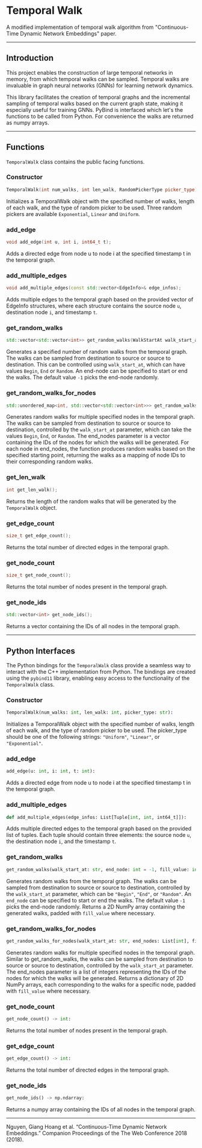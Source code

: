 # Temporal Walk

A modified implementation of temporal walk algorithm from "Continuous-Time Dynamic Network Embeddings" paper.

---

## Introduction

This project enables the construction of large temporal networks in memory, from which temporal walks can be sampled. Temporal walks are invaluable in graph neural networks (GNNs) for learning network dynamics.

This library facilitates the creation of temporal graphs and the incremental sampling of temporal walks based on the current graph state, making it especially useful for training GNNs. PyBind is interfaced which let's the functions to be called from Python. For convenience the walks are returned as numpy arrays.

---

## Functions

`TemporalWalk` class contains the public facing functions.

### Constructor

```cpp
TemporalWalk(int num_walks, int len_walk, RandomPickerType picker_type);
```

Initializes a TemporalWalk object with the specified number of walks, length of each walk, and the type of random picker to be used. Three random pickers are available `Exponential`, `Linear` and `Uniform`.

### add_edge

```cpp
void add_edge(int u, int i, int64_t t);
```

Adds a directed edge from node u to node i at the specified timestamp t in the temporal graph.

### add_multiple_edges

```cpp
void add_multiple_edges(const std::vector<EdgeInfo>& edge_infos);
```

Adds multiple edges to the temporal graph based on the provided vector of EdgeInfo structures, where each structure contains the source node `u`, destination node `i`, and timestamp `t`.

### get_random_walks

```cpp
std::vector<std::vector<int>> get_random_walks(WalkStartAt walk_start_at, int end_node=-1);
```

Generates a specified number of random walks from the temporal graph. The walks can be sampled from destination to source or source to destination. This can be controlled using `walk_start_at`, which can have values `Begin`, `End` or `Random`. An end-node can be specified to start or end the walks. The default value `-1` picks the end-node randomly.

### get_random_walks_for_nodes

```cpp
std::unordered_map<int, std::vector<std::vector<int>>> get_random_walks_for_nodes(WalkStartAt walk_start_at, const std::vector<int>& end_nodes);
```

Generates random walks for multiple specified nodes in the temporal graph. The walks can be sampled from destination to source or source to destination, controlled by the `walk_start_at` parameter, which can take the values `Begin`, `End`, or `Random`. The end_nodes parameter is a vector containing the IDs of the nodes for which the walks will be generated. For each node in end_nodes, the function produces random walks based on the specified starting point, returning the walks as a mapping of node IDs to their corresponding random walks.

### get_len_walk

```cpp
int get_len_walk();
```

Returns the length of the random walks that will be generated by the `TemporalWalk` object.

### get_edge_count

```cpp
size_t get_edge_count();
```

Returns the total number of directed edges in the temporal graph.

### get_node_count

```cpp
size_t get_node_count();
```

Returns the total number of nodes present in the temporal graph.

### get_node_ids

```cpp
std::vector<int> get_node_ids();
```

Returns a vector containing the IDs of all nodes in the temporal graph.

---

## Python Interfaces

The Python bindings for the `TemporalWalk` class provide a seamless way to interact with the C++ implementation from Python. The bindings are created using the `pybind11` library, enabling easy access to the functionality of the `TemporalWalk` class.

### Constructor

```python
TemporalWalk(num_walks: int, len_walk: int, picker_type: str):
```

Initializes a TemporalWalk object with the specified number of walks, length of each walk, and the type of random picker to be used. The picker_type should be one of the following strings: `"Uniform"`, `"Linear"`, or `"Exponential"`.

### add_edge

```python
add_edge(u: int, i: int, t: int):
```

Adds a directed edge from node u to node i at the specified timestamp t in the temporal graph.

### add_multiple_edges

```python
def add_multiple_edges(edge_infos: List[Tuple[int, int, int64_t]]):
```

Adds multiple directed edges to the temporal graph based on the provided list of tuples. Each tuple should contain three elements: the source node `u`, the destination node `i`, and the timestamp `t`.

### get_random_walks

```python
get_random_walks(walk_start_at: str, end_node: int = -1, fill_value: int = 0) -> np.ndarray:
```

Generates random walks from the temporal graph. The walks can be sampled from destination to source or source to destination, controlled by the `walk_start_at` parameter, which can be `"Begin"`, `"End"`, or `"Random"`. An `end_node` can be specified to start or end the walks. The default value `-1` picks the end-node randomly. Returns a 2D NumPy array containing the generated walks, padded with `fill_value` where necessary.

### get_random_walks_for_nodes

```python
get_random_walks_for_nodes(walk_start_at: str, end_nodes: List[int], fill_value: int = 0) -> Dict[int, np.ndarray]:
```

Generates random walks for multiple specified nodes in the temporal graph. Similar to get_random_walks, the walks can be sampled from destination to source or source to destination, controlled by the `walk_start_at` parameter. The end_nodes parameter is a list of integers representing the IDs of the nodes for which the walks will be generated. Returns a dictionary of 2D NumPy arrays, each corresponding to the walks for a specific node, padded with `fill_value` where necessary.

### get_node_count

```python
get_node_count() -> int:
```

Returns the total number of nodes present in the temporal graph.

### get_edge_count

```python
get_edge_count() -> int:
```

Returns the total number of directed edges in the temporal graph.

### get_node_ids

```python
get_node_ids() -> np.ndarray:
```
Returns a numpy array containing the IDs of all nodes in the temporal graph.

---

Nguyen, Giang Hoang et al. “Continuous-Time Dynamic Network Embeddings.” Companion Proceedings of the The Web Conference 2018 (2018).